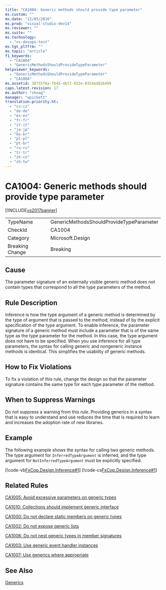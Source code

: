 ```yaml
---
title: "CA1004: Generic methods should provide type parameter"
ms.custom: ""
ms.date: "12/05/2016"
ms.prod: "visual-studio-dev14"
ms.reviewer: ""
ms.suite: ""
ms.technology: 
  - "vs-devops-test"
ms.tgt_pltfrm: ""
ms.topic: "article"
f1_keywords: 
  - "CA1004"
  - "GenericMethodsShouldProvideTypeParameter"
helpviewer_keywords: 
  - "GenericMethodsShouldProvideTypeParameter"
  - "CA1004"
ms.assetid: 38755f6a-fb45-4bf2-932e-0354ad826499
caps.latest.revision: 17
ms.author: "shoag"
manager: "wpickett"
translation.priority.ht: 
  - "cs-cz"
  - "de-de"
  - "es-es"
  - "fr-fr"
  - "it-it"
  - "ja-jp"
  - "ko-kr"
  - "pl-pl"
  - "pt-br"
  - "ru-ru"
  - "tr-tr"
  - "zh-cn"
  - "zh-tw"
---
```

# CA1004: Generic methods should provide type parameter
[!INCLUDE[vs2017banner](../code-quality/includes/vs2017banner.md)]

|||  
|-|-|  
|TypeName|GenericMethodsShouldProvideTypeParameter|  
|CheckId|CA1004|  
|Category|Microsoft.Design|  
|Breaking Change|Breaking|  
  
## Cause  
 The parameter signature of an externally visible generic method does not contain types that correspond to all the type parameters of the method.  
  
## Rule Description  
 Inference is how the type argument of a generic method is determined by the type of argument that is passed to the method, instead of by the explicit specification of the type argument. To enable inference, the parameter signature of a generic method must include a parameter that is of the same type as the type parameter for the method. In this case, the type argument does not have to be specified. When you use inference for all type parameters, the syntax for calling generic and nongeneric instance methods is identical. This simplifies the usability of generic methods.  
  
## How to Fix Violations  
 To fix a violation of this rule, change the design so that the parameter signature contains the same type for each type parameter of the method.  
  
## When to Suppress Warnings  
 Do not suppress a warning from this rule. Providing generics in a syntax that is easy to understand and use reduces the time that is required to learn and increases the adoption rate of new libraries.  
  
## Example  
 The following example shows the syntax for calling two generic methods. The type argument for `InferredTypeArgument` is inferred, and the type argument for `NotInferredTypeArgument` must be explicitly specified.  
  
 [!code-vb[FxCop.Design.Inference#1](../code-quality/codesnippet/VisualBasic/ca1004--generic-methods-should-provide-type-parameter_1.vb)]
 [!code-cs[FxCop.Design.Inference#1](../code-quality/codesnippet/CSharp/ca1004--generic-methods-should-provide-type-parameter_1.cs)]  
  
## Related Rules  
 [CA1005: Avoid excessive parameters on generic types](../code-quality/ca1005--avoid-excessive-parameters-on-generic-types.md)  
  
 [CA1010: Collections should implement generic interface](../code-quality/ca1010--collections-should-implement-generic-interface.md)  
  
 [CA1000: Do not declare static members on generic types](../code-quality/ca1000--do-not-declare-static-members-on-generic-types.md)  
  
 [CA1002: Do not expose generic lists](../code-quality/ca1002--do-not-expose-generic-lists.md)  
  
 [CA1006: Do not nest generic types in member signatures](../code-quality/ca1006--do-not-nest-generic-types-in-member-signatures.md)  
  
 [CA1003: Use generic event handler instances](../code-quality/ca1003--use-generic-event-handler-instances.md)  
  
 [CA1007: Use generics where appropriate](../code-quality/ca1007--use-generics-where-appropriate.md)  
  
## See Also  
 [Generics](../Topic/Generics%20\(C%23%20Programming%20Guide\).md)